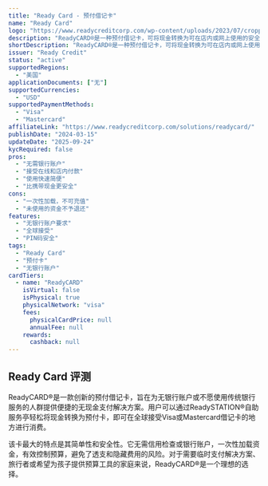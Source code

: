 ```yaml
---
title: "Ready Card - 预付借记卡"
name: "Ready Card"
logo: "https://www.readycreditcorp.com/wp-content/uploads/2023/07/cropped-3-1-32x32.png"
description: "ReadyCARD®是一种预付借记卡，可将现金转换为可在店内或网上使用的安全预付卡，无需银行账户。"
shortDescription: "ReadyCARD®是一种预付借记卡，可将现金转换为可在店内或网上使用的安全预付卡，无需银行账户。"
issuer: "Ready Credit"
status: "active"
supportedRegions:
  - "美国"
applicationDocuments: ["无"]
supportedCurrencies:
  - "USD"
supportedPaymentMethods:
  - "Visa"
  - "Mastercard"
affiliateLink: "https://www.readycreditcorp.com/solutions/readycard/"
publishDate: "2024-03-15"
updateDate: "2025-09-24"
kycRequired: false
pros:
  - "无需银行账户"
  - "接受在线和店内付款"
  - "使用快速简便"
  - "比携带现金更安全"
cons:
  - "一次性加载，不可充值"
  - "未使用的资金不予退还"
features:
  - "无银行账户要求"
  - "全球接受"
  - "PIN码安全"
tags:
  - "Ready Card"
  - "预付卡"
  - "无银行账户"
cardTiers:
  - name: "ReadyCARD"
    isVirtual: false
    isPhysical: true
    physicalNetwork: "visa"
    fees:
      physicalCardPrice: null
      annualFee: null
    rewards:
      cashback: null
---
```


## Ready Card 评测

ReadyCARD®是一款创新的预付借记卡，旨在为无银行账户或不愿使用传统银行服务的人群提供便捷的无现金支付解决方案。用户可以通过ReadySTATION®自助服务亭轻松将现金转换为预付卡，即可在全球接受Visa或Mastercard借记卡的地方进行消费。

该卡最大的特点是其简单性和安全性。它无需信用检查或银行账户，一次性加载资金，有效控制预算，避免了透支和隐藏费用的风险。对于需要临时支付解决方案、旅行者或希望为孩子提供预算工具的家庭来说，ReadyCARD®是一个理想的选择。